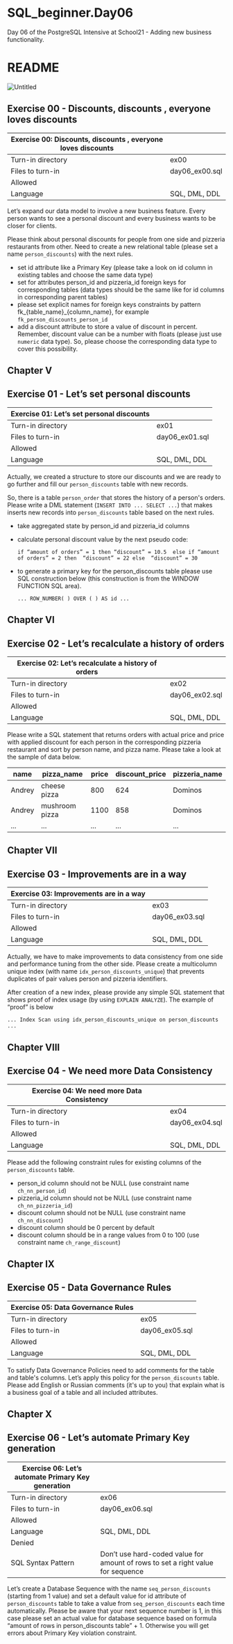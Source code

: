 # SQL_beginner.Day06
Day 06 of the PostgreSQL Intensive at School21 - Adding new business functionality.

# README

![Untitled](img/Untitled.png)

## Exercise 00 - Discounts, discounts , everyone loves discounts

| Exercise 00: Discounts, discounts , everyone loves discounts |  |
| --- | --- |
| Turn-in directory | ex00 |
| Files to turn-in | day06_ex00.sql |
| Allowed |  |
| Language | SQL, DML, DDL |

Let’s expand our data model to involve a new business feature.
Every person wants to see a personal discount and every business wants to be closer for clients.

Please think about personal discounts for people from one side and pizzeria restaurants from other. Need to create a new relational table (please set a name `person_discounts`) with the next rules.

- set id attribute like a Primary Key (please take a look on id column in existing tables and choose the same data type)
- set for attributes person_id and pizzeria_id foreign keys for corresponding tables (data types should be the same like for id columns in corresponding parent tables)
- please set explicit names for foreign keys constraints by pattern fk_{table_name}_{column_name}, for example `fk_person_discounts_person_id`
- add a discount attribute to store a value of discount in percent. Remember, discount value can be a number with floats (please just use `numeric` data type). So, please choose the corresponding data type to cover this possibility.

## Chapter V

## Exercise 01 - Let’s set personal discounts

| Exercise 01: Let’s set personal discounts |  |
| --- | --- |
| Turn-in directory | ex01 |
| Files to turn-in | day06_ex01.sql |
| Allowed |  |
| Language | SQL, DML, DDL |

Actually, we created a structure to store our discounts and we are ready to go further and fill our `person_discounts` table with new records.

So, there is a table `person_order` that stores the history of a person's orders. Please write a DML statement (`INSERT INTO ... SELECT ...`) that makes  inserts new records into `person_discounts` table based on the next rules.

- take aggregated state by person_id and pizzeria_id columns
- calculate personal discount value by the next pseudo code:
    
    `if “amount of orders” = 1 then “discount” = 10.5  else if “amount of orders” = 2 then  “discount” = 22 else  “discount” = 30`
    
- to generate a primary key for the person_discounts table please use SQL construction below (this construction is from the WINDOW FUNCTION SQL area).
    
    `... ROW_NUMBER( ) OVER ( ) AS id ...`
    

## Chapter VI

## Exercise 02 - Let’s recalculate a history of orders

| Exercise 02: Let’s recalculate a history of orders |  |
| --- | --- |
| Turn-in directory | ex02 |
| Files to turn-in | day06_ex02.sql |
| Allowed |  |
| Language | SQL, DML, DDL |

Please write a SQL statement that returns orders with actual price and price with applied discount for each person in the corresponding pizzeria restaurant and sort by person name, and pizza name. Please take a look at the sample of data below.

| name | pizza_name | price | discount_price | pizzeria_name |
| --- | --- | --- | --- | --- |
| Andrey | cheese pizza | 800 | 624 | Dominos |
| Andrey | mushroom pizza | 1100 | 858 | Dominos |
| ... | ... | ... | ... | ... |

## Chapter VII

## Exercise 03 - Improvements are in a way

| Exercise 03: Improvements are in a way |  |
| --- | --- |
| Turn-in directory | ex03 |
| Files to turn-in | day06_ex03.sql |
| Allowed |  |
| Language | SQL, DML, DDL |

Actually, we have to make improvements to data consistency from one side and performance tuning from the other side. Please create a multicolumn unique index (with name `idx_person_discounts_unique`) that prevents duplicates of pair values person and pizzeria identifiers.

After creation of a new index, please provide any simple SQL statement that shows proof of index usage (by using `EXPLAIN ANALYZE`).
The example of “proof” is below

`...
Index Scan using idx_person_discounts_unique on person_discounts
...`

## Chapter VIII

## Exercise 04 - We need more Data Consistency

| Exercise 04: We need more Data Consistency |  |
| --- | --- |
| Turn-in directory | ex04 |
| Files to turn-in | day06_ex04.sql |
| Allowed |  |
| Language | SQL, DML, DDL |

Please add the following constraint rules for existing columns of the `person_discounts` table.

- person_id column should not be NULL (use constraint name `ch_nn_person_id`)
- pizzeria_id column should not be NULL (use constraint name `ch_nn_pizzeria_id`)
- discount column should not be NULL (use constraint name `ch_nn_discount`)
- discount column should be 0 percent by default
- discount column should be in a range values from 0 to 100 (use constraint name `ch_range_discount`)

## Chapter IX

## Exercise 05 - Data Governance Rules

| Exercise 05: Data Governance Rules |  |
| --- | --- |
| Turn-in directory | ex05 |
| Files to turn-in | day06_ex05.sql |
| Allowed |  |
| Language | SQL, DML, DDL |

To satisfy Data Governance Policies need to add comments for the table and table's columns. Let’s apply this policy for the `person_discounts` table. Please add English or Russian comments (it's up to you) that explain what is a business goal of a table and all included attributes.

## Chapter X

## Exercise 06 - Let’s automate Primary Key generation

| Exercise 06: Let’s automate Primary Key generation |  |
| --- | --- |
| Turn-in directory | ex06 |
| Files to turn-in | day06_ex06.sql |
| Allowed |  |
| Language | SQL, DML, DDL |
| Denied |  |
| SQL Syntax Pattern | Don’t use hard-coded value for amount of rows to set a right value for sequence |

Let’s create a Database Sequence with the name `seq_person_discounts` (starting from 1 value) and set a default value for id attribute of `person_discounts` table to take a value from `seq_person_discounts` each time automatically.
Please be aware that your next sequence number is 1, in this case please set an actual value for database sequence based on formula “amount of rows in person_discounts table” + 1. Otherwise you will get errors about Primary Key violation constraint.
